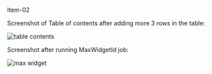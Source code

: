 Item-02

Screenshot of Table of contents after adding more 3 rows in the table:

![table contents](https://cloud.githubusercontent.com/assets/25068089/25064835/d182d972-21c8-11e7-8115-772d4234f9e2.PNG)

Screenshot after running MaxWidgetId job:

![max widget](https://cloud.githubusercontent.com/assets/25068089/25064836/ddc76da6-21c8-11e7-8ab0-5cc2411ef69a.PNG)

